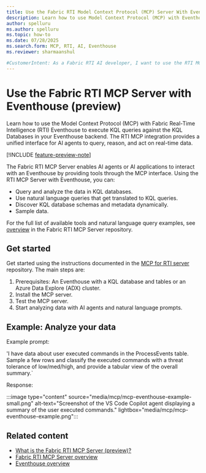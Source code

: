 ```yaml
---
title: Use the Fabric RTI Model Context Protocol (MCP) Server With Eventhouse
description: Learn how to use Model Context Protocol (MCP) with Eventhouse to create AI agents and applications that analyze real-time data. Get started now!
author: spelluru
ms.author: spelluru
ms.topic: how-to 
ms.date: 07/28/2025
ms.search.form: MCP, RTI, AI, Eventhouse
ms.reviewer: sharmaanshul

#CustomerIntent: As a Fabric RTI AI developer, I want to use the RTI MCP server to create AI agents and AI applications that use Eventhouse and KQL databases to query and analyze real-time data.
---
```


# Use the Fabric RTI MCP Server with Eventhouse (preview)

Learn how to use the Model Context Protocol (MCP) with Fabric Real-Time Intelligence (RTI) Eventhouse to execute KQL queries against the KQL Databases in your Eventhouse backend. The RTI MCP integration provides a unified interface for AI agents to query, reason, and act on real-time data.

[!INCLUDE [feature-preview-note](../includes/feature-preview-note.md)]

The Fabric RTI MCP Server enables AI agents or AI applications to interact with an Eventhouse by providing tools through the MCP interface. Using the RTI MCP Server with Eventhouse, you can:

* Query and analyze the data in KQL databases.
* Use natural language queries that get translated to KQL queries.
* Discover KQL database schemas and metadata dynamically.
* Sample data.

For the full list of available tools and natural language query examples, see [overview](https://github.com/microsoft/fabric-rti-mcp/?tab=readme-ov-file#-overview) in the Fabric RTI MCP Server repository.

## Get started

Get started using the instructions documented in the [MCP for RTI server](https://github.com/microsoft/fabric-rti-mcp/) repository. The main steps are:

1. Prerequisites: An Eventhouse with a KQL database and tables or an Azure Data Explore (ADX) cluster.
1. Install the MCP server.
1. Test the MCP server.
1. Start analyzing data with AI agents and natural language prompts.

## Example: Analyze your data

Example prompt:

'I have data about user executed commands in the ProcessEvents table. Sample a few rows and classify the executed commands with a threat tolerance of low/med/high, and provide a tabular view of the overall summary.`

Response:

:::image type="content" source="media/mcp/mcp-eventhouse-example-small.png" alt-text="Screenshot of the VS Code Copilot agent displaying a summary of the user executed commands." lightbox="media/mcp/mcp-eventhouse-example.png":::

## Related content

* [What is the Fabric RTI MCP Server (preview)?](mcp-overview.md)
* [Fabric RTI MCP Server overview](https://github.com/microsoft/fabric-rti-mcp/?tab=readme-ov-file#-overview)
* [Eventhouse overview](eventhouse.md)
